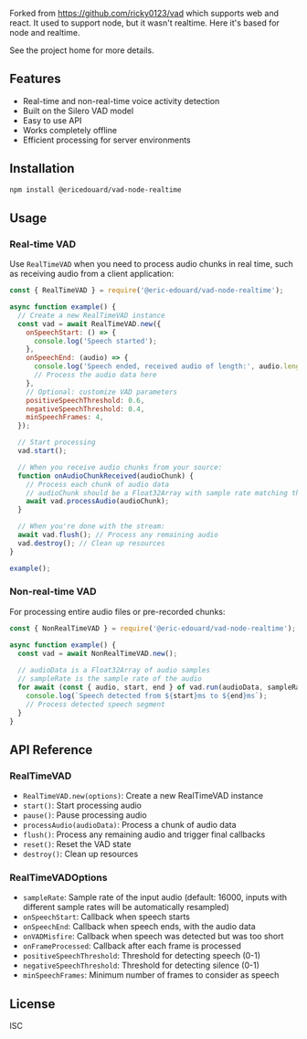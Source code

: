 Forked from https://github.com/ricky0123/vad which supports web and react. It used to support node, but it wasn't realtime. Here it's based for node and realtime.

See the project home for more details.

## Features

- Real-time and non-real-time voice activity detection
- Built on the Silero VAD model
- Easy to use API
- Works completely offline
- Efficient processing for server environments

## Installation

```bash
npm install @ericedouard/vad-node-realtime
```

## Usage

### Real-time VAD

Use `RealTimeVAD` when you need to process audio chunks in real time, such as receiving audio from a client application:

```javascript
const { RealTimeVAD } = require('@eric-edouard/vad-node-realtime');

async function example() {
  // Create a new RealTimeVAD instance
  const vad = await RealTimeVAD.new({
    onSpeechStart: () => {
      console.log('Speech started');
    },
    onSpeechEnd: (audio) => {
      console.log('Speech ended, received audio of length:', audio.length);
      // Process the audio data here
    },
    // Optional: customize VAD parameters
    positiveSpeechThreshold: 0.6,
    negativeSpeechThreshold: 0.4,
    minSpeechFrames: 4,
  });

  // Start processing
  vad.start();

  // When you receive audio chunks from your source:
  function onAudioChunkReceived(audioChunk) {
    // Process each chunk of audio data
    // audioChunk should be a Float32Array with sample rate matching the sampleRate option (default: 16000Hz)
    await vad.processAudio(audioChunk);
  }

  // When you're done with the stream:
  await vad.flush(); // Process any remaining audio
  vad.destroy(); // Clean up resources
}

example();
```

### Non-real-time VAD

For processing entire audio files or pre-recorded chunks:

```javascript
const { NonRealTimeVAD } = require('@eric-edouard/vad-node-realtime');

async function example() {
  const vad = await NonRealTimeVAD.new();
  
  // audioData is a Float32Array of audio samples
  // sampleRate is the sample rate of the audio
  for await (const { audio, start, end } of vad.run(audioData, sampleRate)) {
    console.log(`Speech detected from ${start}ms to ${end}ms`);
    // Process detected speech segment
  }
}
```

## API Reference

### RealTimeVAD

- `RealTimeVAD.new(options)`: Create a new RealTimeVAD instance
- `start()`: Start processing audio
- `pause()`: Pause processing audio
- `processAudio(audioData)`: Process a chunk of audio data
- `flush()`: Process any remaining audio and trigger final callbacks
- `reset()`: Reset the VAD state
- `destroy()`: Clean up resources

### RealTimeVADOptions

- `sampleRate`: Sample rate of the input audio (default: 16000, inputs with different sample rates will be automatically resampled)
- `onSpeechStart`: Callback when speech starts
- `onSpeechEnd`: Callback when speech ends, with the audio data
- `onVADMisfire`: Callback when speech was detected but was too short
- `onFrameProcessed`: Callback after each frame is processed
- `positiveSpeechThreshold`: Threshold for detecting speech (0-1)
- `negativeSpeechThreshold`: Threshold for detecting silence (0-1)
- `minSpeechFrames`: Minimum number of frames to consider as speech

## License

ISC

